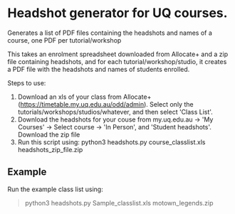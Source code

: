 # Headshot generator for UQ courses.

Generates a list of PDF files containing the headshots and names of a course, one PDF per tutorial/workshop

This takes an enrolment spreadsheet downloaded from Allocate+ and a zip file containing headshots,
and for each tutorial/workshop/studio, it creates a PDF file with the headshots and names of students
 enrolled. 

Steps to use:
1. Download an xls of your class from Allocate+ (https://timetable.my.uq.edu.au/odd/admin). Select only the tutorials/workshops/studios/whatever, and then select 'Class List'.
2. Download the headshots for your couse from my.uq.edu.au -> 'My Courses' -> Select course -> 'In Person', and 'Student headshots'. Download the zip file
3. Run this script using:  python3 headshots.py course_classlist.xls headshots_zip_file.zip

## Example

Run the example class list using:

> python3 headshots.py Sample_classlist.xls motown_legends.zip
